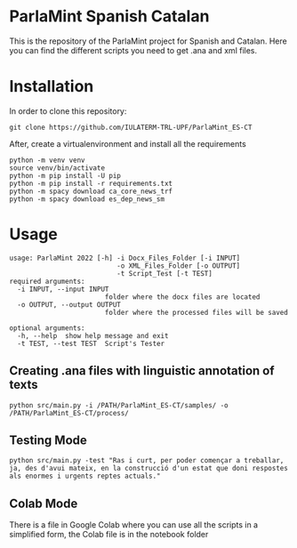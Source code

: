 
# ParlaMint Spanish Catalan

This is the repository of the ParlaMint project for Spanish and Catalan. Here you can find the different scripts you need to get .ana and xml files. 

# Installation

In order to clone this repository:
```
git clone https://github.com/IULATERM-TRL-UPF/ParlaMint_ES-CT
```

After, create a virtualenvironment and install all the requirements
```
python -m venv venv
source venv/bin/activate
python -m pip install -U pip
python -m pip install -r requirements.txt
python -m spacy download ca_core_news_trf
python -m spacy download es_dep_news_sm
```

# Usage

```
usage: ParlaMint 2022 [-h] -i Docx_Files_Folder [-i INPUT]
                           -o XML_Files_Folder [-o OUTPUT] 
                           -t Script_Test [-t TEST]
required arguments:
  -i INPUT, --input INPUT
                        folder where the docx files are located 
  -o OUTPUT, --output OUTPUT
                        folder where the processed files will be saved

optional arguments:
  -h, --help  show help message and exit
  -t TEST, --test TEST  Script's Tester

```

## Creating .ana files with linguistic annotation of texts

```
python src/main.py -i /PATH/ParlaMint_ES-CT/samples/ -o /PATH/ParlaMint_ES-CT/process/
```

## Testing Mode

```
python src/main.py -test "Ras i curt, per poder començar a treballar, ja, des d'avui mateix, en la construcció d'un estat que doni respostes als enormes i urgents reptes actuals."
```

## Colab Mode

There is a file in Google Colab where you can use all the scripts in a simplified form, the Colab file is in the notebook folder


